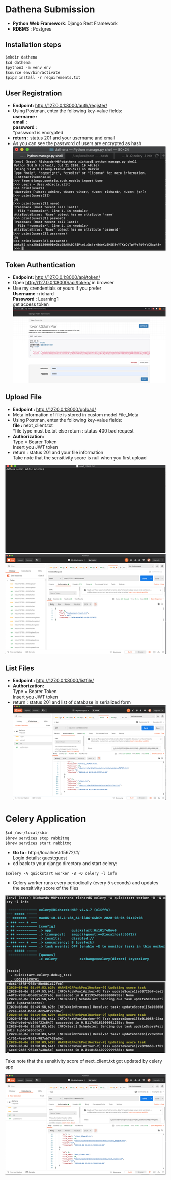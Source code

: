 # Dathena Submission
* **Python Web Framework**: Django Rest Framework
* **RDBMS** : Postgres

## Installation steps
```
$mkdir dathena
$cd dathena
$python3 -m venv env
$source env/bin/activate
$pip3 install -r requirements.txt
```

## User Registration
* **Endpoint:** http://127.0.0.1:8000/auth/register/ <br/>
* Using Postman, enter the following key-value fields: <br/>
**username :** <insert your username> <br/>
**email :** <insert your email> <br/>
**password :** <insert your password> <br/>
*password is encrypted <br/>
* **return :** status 201 and your username and email <br/>
* As you can see the password of users are encrypted as hash <br/>
![alt text](https://github.com/savvyguru/dathena/blob/master/media/Screenshot%202020-08-06%20at%2010.51.13%20AM.png)


## Token Authentication
* **Endpoint:** http://127.0.0.1:8000/api/token/ <br/>
* Open http://127.0.0.1:8000/api/token/ in browser <br/>
* Use my crendentials or yours if you prefer <br/>
**Username :** richard <br/>
**Password :** Learning1 <br/>
get access token <br/>
![alt text](https://github.com/savvyguru/dathena/blob/master/media/Screenshot%202020-08-06%20at%2010.04.06%20AM.png)

## Upload File
* **Endpoint :** http://127.0.0.1:8000/upload/ <br/>
* Meta information of file is stored in custom model File_Meta <br/>
* Using Postman, enter the following key-value fields: <br/>
**file :** next_client.txt <insert your file.txt> <br/>
*file type must be.txt else return : status 400 bad request <br/>
* **Authorization:** <br/>
Type = Bearer Token <br/>
Insert you JWT token <br/>
* return : status 201 and your file information <br/>
Take note that the sensitivity score is null when you first upload <br/>
  
![alt text](https://github.com/savvyguru/dathena/blob/master/media/Screenshot%202020-08-06%20at%2010.17.24%20AM.png)
![alt text](https://github.com/savvyguru/dathena/blob/master/media/Screenshot%202020-08-06%20at%2010.18.42%20AM.png)

  
## List Files
* **Endpoint :** http://127.0.0.1:8000/listfile/
* **Authorization:** <br/>
Type = Bearer Token <br/>
Insert you JWT token <br/>
* return : status 201 and list of database in serialized form <br/>
![alt text](https://github.com/savvyguru/dathena/blob/master/media/Screenshot%202020-08-06%20at%2010.05.10%20AM.png)

# Celery Application
```
$cd /usr/local/sbin
$brew services stop rabbitmq
$brew services start rabbitmq
```
* **Go to :** http://localhost:15672/#/ <br/>
Login details: guest:guest <br/>
* cd back to your django directory and start celery: <br/>
```
$celery -A quickstart worker -B -Q celery -l info
```
* Celery worker runs every periodically (every 5 seconds) and updates the sensitivity score of the files

![alt text](https://github.com/savvyguru/dathena/blob/master/media/Screenshot%202020-08-06%20at%209.49.19%20AM.png)
![alt text](https://github.com/savvyguru/dathena/blob/master/media/Screenshot%202020-08-06%20at%209.50.05%20AM.png)

Take note that the sensitivity score of next_client.txt got updated by celery app

![alt text](https://github.com/savvyguru/dathena/blob/master/media/Screenshot%202020-08-06%20at%2010.19.26%20AM.png)

